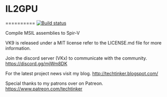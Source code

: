 # IL2GPU
==========
[![Build status](https://ci.appveyor.com/api/projects/status/ywnff0i6o3r2nu1w?svg=true)](https://ci.appveyor.com/project/disks86/il2gpu)

Compile MSIL assemblies to Spir-V

VK9 is released under a MIT license refer to the LICENSE.md file for more information.

Join the discord server (VKx) to communicate with the community. https://discord.gg/mjWm8DK

For the latest project news visit my blog. http://techtinker.blogspot.com/

Special thanks to my patrons over on Patreon. https://www.patreon.com/techtinker